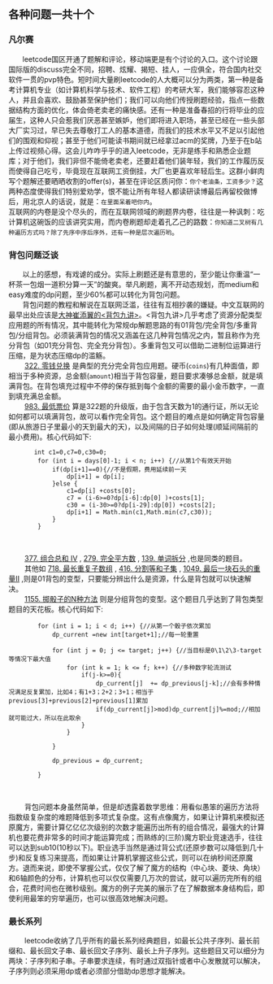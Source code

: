 ## 各种问题一共十个

### 凡尔赛
&#160; &#160; &#160; &#160;leetcode国区开通了题解和评论，移动端更是有个讨论的入口。这个讨论跟国际版的discuss完全不同，招聘、炫耀、揭短、挂人，一应俱全，符合国内社交软件一贯的pvp特色。短时间大量刷leetcode的人大概可以分为两类，第一种是备考计算机专业（如计算机科学与技术、软件工程）的考研大军，我们能够容忍这种人，并且会喜欢、鼓励甚至保护他们；我们可以向他们传授刷题经验，指点一些数据结构方面的优化，体会倚老卖老的痛快感。还有一种是准备春招的行将毕业的应届生，这种人只会惹我们厌恶甚至嫉妒，他们即将进入职场，甚至已经在一些头部大厂实习过，早已失去尊敬打工人的基本道德，而我们的技术水平又不足以引起他们的围观和仰视；甚至于他们可能读书期间就已经拿过acm的奖牌，乃至于在b站上传过视频心得。这会儿咋咋乎乎的进入leetcode，无非是练手和熟悉企业题库；对于他们，我们非但不能倚老卖老，还要赶着他们装年轻，我们的工作履历反而使得自己吃亏，毕竟现在互联网工资倒挂，大厂也更喜欢年轻后生。这群小鲜肉写个题解还要晒晒收割的offer(s)，甚至在评论区质问你：`你个老油条，工资多少？`这两种态度使得我们特别爱劝学，恨不能让所有年轻人都读研读博最后再留校做博后，用北京人的话说，就是：`在里面呆着吧你内`。
<br/>
互联网的内卷是没个尽头的，而在互联网领域的刷题界内卷，往往是一种讽刺：吃计算机这碗饭的应该讲究实用，而内卷刷题却走着孔乙己的路数：`你知道二叉树有几种遍历方式吗？除了先序中序后序外，还有一种是层次遍历哟`。


### 背包问题泛谈
&#160; &#160; &#160; &#160;以上的感想，有戏谑的成分。实际上刷题还是有意思的，至少能让你重温“一杯茶一包烟一道积分算一天”的酸爽。举凡刷题，离不开动态规划，而medium和easy难度的dp问题，至少60%都可以转化为背包问题。<br/>
&#160; &#160; &#160; &#160;背包问题的教程和解说在互联网泛滥，往往有互相抄袭的嫌疑。中文互联网的最早出处应该是[大神崔添翼的<背包九讲>](https://github.com/tianyicui/pack)。<背包九讲>几乎考虑了资源分配类型应用题的所有情况，其中能转化为常规dp解题思路的有01背包/完全背包/多重背包/分组背包。必须装满背包的情况又涵盖在这几种背包情况之内，暂且称作为充分背包（如01充分背包、完全充分背包）。多重背包又可以借助二进制位运算进行压缩，是为状态压缩dp的滥觞。<br/>
&#160; &#160; &#160; &#160; [322. 零钱兑换](https://leetcode-cn.com/problems/coin-change/) 是典型的充分完全背包应用题。硬币(`coins`)有几种面值，即相当于多种资源，总金额(`amount`)相当于背包容量，题目要求凑够总金额，就是填满背包。在背包填充过程中不停的保存抵到每个金额的需要的最小金币数字，一直到填充满总金额。
<br/>
&#160; &#160; &#160; &#160; [983. 最低票价](https://leetcode-cn.com/problems/minimum-cost-for-tickets/) 算是322题的升级版，由于包含天数为1的通行证，所以无论如何都可以填满背包，故可以看作完全背包。这个题目的难点是如何确定背包容量(即从旅游日子里最小的天到最大的天)，以及间隔的日子如何处理(顺延间隔前的最小费用)。核心代码如下:
```
       int c1=0,c7=0,c30=0;
        for (int i = days[0]-1; i < n; i++) {//从第1个有效天开始
            if(dp[i+1]==0){//不是假期，费用延续前一天
                dp[i+1] = dp[i];
            }else {
                c1=dp[i] +costs[0];
                c7 = (i-6>=0?dp[i-6]:dp[0] )+costs[1];
                c30 = (i-30>=0?dp[i-29]:dp[0]) +costs[2];
                dp[i+1] = Math.min(c1,Math.min(c7,c30));
            }
        }
```
<br/>

&#160; &#160; &#160; &#160; [377. 组合总和 Ⅳ](https://leetcode-cn.com/problems/combination-sum-iv/) , [279. 完全平方数](https://leetcode-cn.com/problems/perfect-squares/) , [139. 单词拆分](https://leetcode-cn.com/problems/word-break/) ,也是同类的题目。
<br/>
&#160; &#160; &#160; &#160; 其他如 [718. 最长重复子数组](https://leetcode-cn.com/problems/maximum-length-of-repeated-subarray/) , [416. 分割等和子集](https://leetcode-cn.com/problems/partition-equal-subset-sum/) , [1049. 最后一块石头的重量II](https://leetcode-cn.com/problems/last-stone-weight-ii/) ,则是01背包的变型，只要能分辨出什么是资源，什么是背包就可以快速解决。
<br/>
&#160; &#160; &#160; &#160;  [1155. 掷骰子的N种方法](https://leetcode-cn.com/problems/number-of-dice-rolls-with-target-sum/) 则是分组背包的变型。这个题目几乎达到了背包类型题目的天花板。核心代码如下:
```
        for (int i = 1; i < d; i++) {//从第一个骰子依次累加
            dp_current =new int[target+1];//每一轮重置

            for (int j = 0; j <= target; j++) {//当目标是0\1\2\3-target等情况下最大值
                for (int k = 1; k <= f; k++) {//多种数字轮流测试
                    if(j-k>=0){
                        dp_current[j]  += dp_previous[j-k];//会有多种情况满足反复累加，比如4；有1+3；2+2；3+1；相当于previous[3]+previous[2]+previous[1]累加
                        if(dp_current[j]>mod)dp_current[j]%=mod;//相加就可能过大，所以在此取余
                    }
                }

            }

            dp_previous = dp_current;

        }
```
<br/>


&#160; &#160; &#160; &#160; 背包问题本身虽然简单，但是却透露着数学思维：用看似愚笨的遍历方法将指数级复杂度的难题降低到多项式复杂度。这有点像魔方，如果让计算机来模拟还原魔方，需要计算亿亿亿次级别的次数才能遍历出所有的组合情况，最强大的计算机也要花费非常多的时间才能运算完成；而熟练的(三阶)魔方职业竞速选手，往往可以达到sub10(10秒以下)。职业选手当然是通过背公式(还原步数可以降低到几十步)和反复练习来提高，而如果让计算机掌握这些公式，则可以在纳秒间还原魔方。退而来说，即使不掌握公式，仅仅了解了魔方的结构（中心块、菱块、角块）和6轴颜色的分布，计算机也可以仅仅需要几万次的尝试，就可以遍历完所有的组合，花费时间也在微秒级别。魔方的例子完美的展示了在了解数据本身结构后，即使利用最笨的穷举遍历，也可以很高效地解决问题。


### 最长系列
&#160; &#160; &#160; &#160; leetcode收纳了几乎所有的最长系列经典题目，如最长公共子序列、最长前缀和、最长回文子串、最长回文子序列、最长上升子序列。这些题目又可以细分为两块：子序列和子串。子串要求连续，有时通过双指针或者中心发散就可以解决，子序列则必须采用dp或者必须部分借助dp思想才能解决。
&#160; &#160; &#160; &#160;